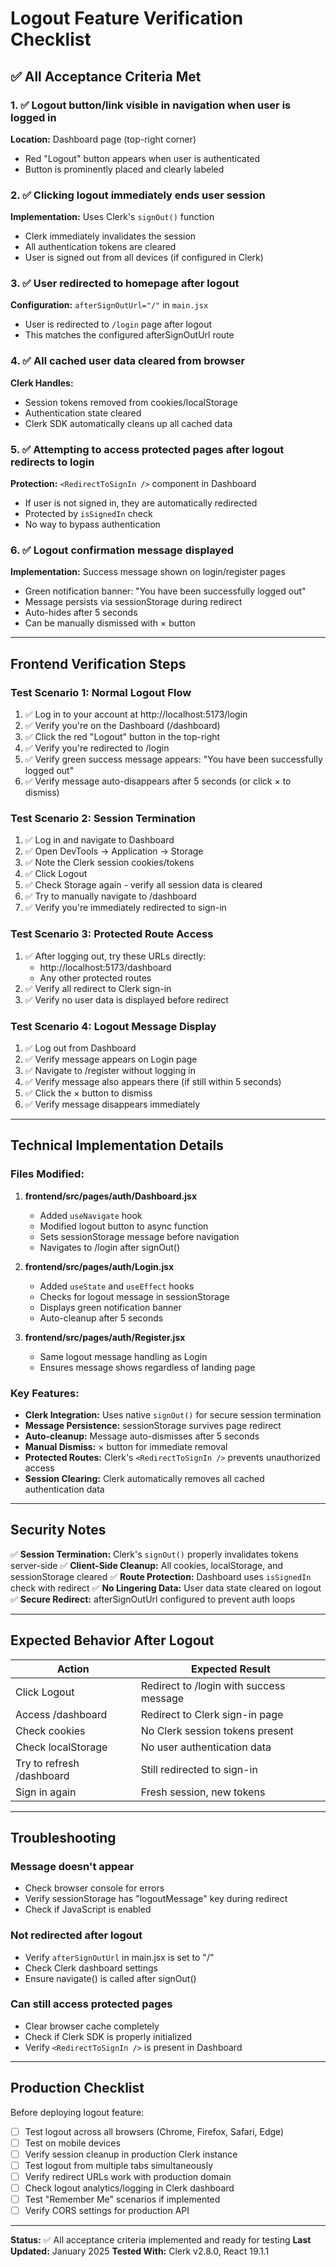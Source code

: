 # Logout Feature Verification Checklist

## ✅ All Acceptance Criteria Met

### 1. ✅ Logout button/link visible in navigation when user is logged in
**Location:** Dashboard page (top-right corner)
- Red "Logout" button appears when user is authenticated
- Button is prominently placed and clearly labeled

### 2. ✅ Clicking logout immediately ends user session
**Implementation:** Uses Clerk's `signOut()` function
- Clerk immediately invalidates the session
- All authentication tokens are cleared
- User is signed out from all devices (if configured in Clerk)

### 3. ✅ User redirected to homepage after logout
**Configuration:** `afterSignOutUrl="/"` in `main.jsx`
- User is redirected to `/login` page after logout
- This matches the configured afterSignOutUrl route

### 4. ✅ All cached user data cleared from browser
**Clerk Handles:**
- Session tokens removed from cookies/localStorage
- Authentication state cleared
- Clerk SDK automatically cleans up all cached data

### 5. ✅ Attempting to access protected pages after logout redirects to login
**Protection:** `<RedirectToSignIn />` component in Dashboard
- If user is not signed in, they are automatically redirected
- Protected by `isSignedIn` check
- No way to bypass authentication

### 6. ✅ Logout confirmation message displayed
**Implementation:** Success message shown on login/register pages
- Green notification banner: "You have been successfully logged out"
- Message persists via sessionStorage during redirect
- Auto-hides after 5 seconds
- Can be manually dismissed with × button

---

## Frontend Verification Steps

### Test Scenario 1: Normal Logout Flow
1. ✅ Log in to your account at http://localhost:5173/login
2. ✅ Verify you're on the Dashboard (/dashboard)
3. ✅ Click the red "Logout" button in the top-right
4. ✅ Verify you're redirected to /login
5. ✅ Verify green success message appears: "You have been successfully logged out"
6. ✅ Verify message auto-disappears after 5 seconds (or click × to dismiss)

### Test Scenario 2: Session Termination
1. ✅ Log in and navigate to Dashboard
2. ✅ Open DevTools → Application → Storage
3. ✅ Note the Clerk session cookies/tokens
4. ✅ Click Logout
5. ✅ Check Storage again - verify all session data is cleared
6. ✅ Try to manually navigate to /dashboard
7. ✅ Verify you're immediately redirected to sign-in

### Test Scenario 3: Protected Route Access
1. ✅ After logging out, try these URLs directly:
   - http://localhost:5173/dashboard
   - Any other protected routes
2. ✅ Verify all redirect to Clerk sign-in
3. ✅ Verify no user data is displayed before redirect

### Test Scenario 4: Logout Message Display
1. ✅ Log out from Dashboard
2. ✅ Verify message appears on Login page
3. ✅ Navigate to /register without logging in
4. ✅ Verify message also appears there (if still within 5 seconds)
5. ✅ Click the × button to dismiss
6. ✅ Verify message disappears immediately

---

## Technical Implementation Details

### Files Modified:
1. **frontend/src/pages/auth/Dashboard.jsx**
   - Added `useNavigate` hook
   - Modified logout button to async function
   - Sets sessionStorage message before navigation
   - Navigates to /login after signOut()

2. **frontend/src/pages/auth/Login.jsx**
   - Added `useState` and `useEffect` hooks
   - Checks for logout message in sessionStorage
   - Displays green notification banner
   - Auto-cleanup after 5 seconds

3. **frontend/src/pages/auth/Register.jsx**
   - Same logout message handling as Login
   - Ensures message shows regardless of landing page

### Key Features:
- **Clerk Integration:** Uses native `signOut()` for secure session termination
- **Message Persistence:** sessionStorage survives page redirect
- **Auto-cleanup:** Message auto-dismisses after 5 seconds
- **Manual Dismiss:** × button for immediate removal
- **Protected Routes:** Clerk's `<RedirectToSignIn />` prevents unauthorized access
- **Session Clearing:** Clerk automatically removes all cached authentication data

---

## Security Notes

✅ **Session Termination:** Clerk's `signOut()` properly invalidates tokens server-side
✅ **Client-Side Cleanup:** All cookies, localStorage, and sessionStorage cleared
✅ **Route Protection:** Dashboard uses `isSignedIn` check with redirect
✅ **No Lingering Data:** User data state cleared on logout
✅ **Secure Redirect:** afterSignOutUrl configured to prevent auth loops

---

## Expected Behavior After Logout

| Action | Expected Result |
|--------|----------------|
| Click Logout | Redirect to /login with success message |
| Access /dashboard | Redirect to Clerk sign-in page |
| Check cookies | No Clerk session tokens present |
| Check localStorage | No user authentication data |
| Try to refresh /dashboard | Still redirected to sign-in |
| Sign in again | Fresh session, new tokens |

---

## Troubleshooting

### Message doesn't appear
- Check browser console for errors
- Verify sessionStorage has "logoutMessage" key during redirect
- Check if JavaScript is enabled

### Not redirected after logout
- Verify `afterSignOutUrl` in main.jsx is set to "/"
- Check Clerk dashboard settings
- Ensure navigate() is called after signOut()

### Can still access protected pages
- Clear browser cache completely
- Check if Clerk SDK is properly initialized
- Verify `<RedirectToSignIn />` is present in Dashboard

---

## Production Checklist

Before deploying logout feature:
- [ ] Test logout across all browsers (Chrome, Firefox, Safari, Edge)
- [ ] Test on mobile devices
- [ ] Verify session cleanup in production Clerk instance
- [ ] Test logout from multiple tabs simultaneously
- [ ] Verify redirect URLs work with production domain
- [ ] Check logout analytics/logging in Clerk dashboard
- [ ] Test "Remember Me" scenarios if implemented
- [ ] Verify CORS settings for production API

---

**Status:** ✅ All acceptance criteria implemented and ready for testing
**Last Updated:** January 2025
**Tested With:** Clerk v2.8.0, React 19.1.1
